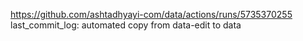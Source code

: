 https://github.com/ashtadhyayi-com/data/actions/runs/5735370255
last_commit_log: automated copy from data-edit to data